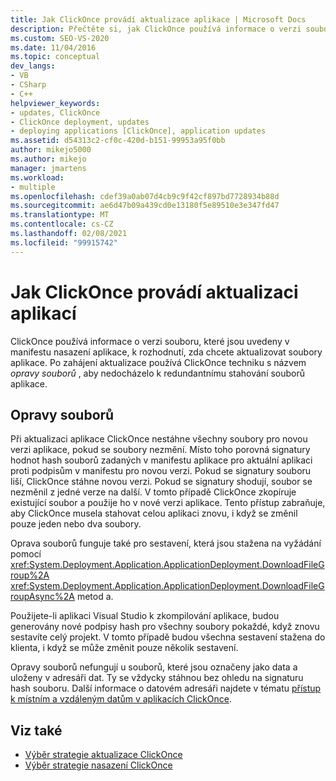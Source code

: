 ```yaml
---
title: Jak ClickOnce provádí aktualizace aplikace | Microsoft Docs
description: Přečtěte si, jak ClickOnce používá informace o verzi souboru k rozhodnutí, jestli chcete aplikaci aktualizovat. ClickOnce používá opravy souborů, aby se zabránilo redundanci při stahování.
ms.custom: SEO-VS-2020
ms.date: 11/04/2016
ms.topic: conceptual
dev_langs:
- VB
- CSharp
- C++
helpviewer_keywords:
- updates, ClickOnce
- ClickOnce deployment, updates
- deploying applications [ClickOnce], application updates
ms.assetid: d54313c2-cf0c-420d-b151-99953a95f0bb
author: mikejo5000
ms.author: mikejo
manager: jmartens
ms.workload:
- multiple
ms.openlocfilehash: cdef39a0ab07d4cb9c9f42cf897bd7728934b88d
ms.sourcegitcommit: ae6d47b09a439cd0e13180f5e89510e3e347fd47
ms.translationtype: MT
ms.contentlocale: cs-CZ
ms.lasthandoff: 02/08/2021
ms.locfileid: "99915742"
---
```

# <a name="how-clickonce-performs-application-updates"></a>Jak ClickOnce provádí aktualizaci aplikací
ClickOnce používá informace o verzi souboru, které jsou uvedeny v manifestu nasazení aplikace, k rozhodnutí, zda chcete aktualizovat soubory aplikace. Po zahájení aktualizace používá ClickOnce techniku s názvem *opravy souborů* , aby nedocházelo k redundantnímu stahování souborů aplikace.

## <a name="file-patching"></a>Opravy souborů
 Při aktualizaci aplikace ClickOnce nestáhne všechny soubory pro novou verzi aplikace, pokud se soubory nezmění. Místo toho porovná signatury hodnot hash souborů zadaných v manifestu aplikace pro aktuální aplikaci proti podpisům v manifestu pro novou verzi. Pokud se signatury souboru liší, ClickOnce stáhne novou verzi. Pokud se signatury shodují, soubor se nezměnil z jedné verze na další. V tomto případě ClickOnce zkopíruje existující soubor a použije ho v nové verzi aplikace. Tento přístup zabraňuje, aby ClickOnce musela stahovat celou aplikaci znovu, i když se změnil pouze jeden nebo dva soubory.

 Oprava souborů funguje také pro sestavení, která jsou stažena na vyžádání pomocí <xref:System.Deployment.Application.ApplicationDeployment.DownloadFileGroup%2A> <xref:System.Deployment.Application.ApplicationDeployment.DownloadFileGroupAsync%2A> metod a.

 Použijete-li aplikaci Visual Studio k zkompilování aplikace, budou generovány nové podpisy hash pro všechny soubory pokaždé, když znovu sestavíte celý projekt. V tomto případě budou všechna sestavení stažena do klienta, i když se může změnit pouze několik sestavení.

 Opravy souborů nefungují u souborů, které jsou označeny jako data a uloženy v adresáři dat. Ty se vždycky stáhnou bez ohledu na signaturu hash souboru. Další informace o datovém adresáři najdete v tématu [přístup k místním a vzdáleným datům v aplikacích ClickOnce](../deployment/accessing-local-and-remote-data-in-clickonce-applications.md).

## <a name="see-also"></a>Viz také
- [Výběr strategie aktualizace ClickOnce](../deployment/choosing-a-clickonce-update-strategy.md)
- [Výběr strategie nasazení ClickOnce](../deployment/choosing-a-clickonce-deployment-strategy.md)